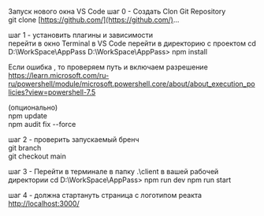 Запуск нового окна VS Code
шаг 0 - Создать Clon Git Repository  
git clone [https://github.com/](https://github.com/)...

шаг 1 - установить плагины и зависимости  
перейти в окно Terminal в VS Code
перейти в директорию с проектом 
cd D:\WorkSpace\AppPass
D:\WorkSpace\AppPass> npm install  

Если ошибка , то проверяем путь и включаем разрешение
https://learn.microsoft.com/ru-ru/powershell/module/microsoft.powershell.core/about/about_execution_policies?view=powershell-7.5

(опционально)  
npm update  
npm audit fix --force

шаг 2 - проверить запускаемый бренч  
git branch  
git checkout main

шаг 3 - Перейти в терминале в папку .\client в вашей рабочей директории
cd D:\WorkSpace\AppPass> npm run dev
npm run start

шаг 4 - должна стартануть страница с логотипом реакта  
[http://localhost:3000/](http://localhost:3000/)
